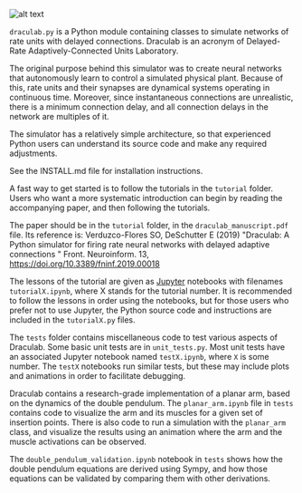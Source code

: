 ![alt text](https://i.ibb.co/qJs7NZ7/drcul.png)

`draculab.py` is a Python module containing classes to simulate
networks of rate units with delayed connections.
Draculab is an acronym of Delayed-Rate Adaptively-Connected Units Laboratory. 

The original purpose behind this simulator was to create neural networks
that autonomously learn to control a simulated physical plant.
Because of this, rate units and their synapses are dynamical
systems operating in continuous time. Moreover, since 
instantaneous connections are unrealistic, there is a minimum
connection delay, and all connection delays in the network are
multiples of it.

The simulator has a relatively simple architecture, so that
experienced Python users can understand its source code and make any 
required adjustments.

See the INSTALL.md file for installation instructions.

A fast way to get started is to follow the tutorials in the `tutorial` folder.
Users who want a more systematic introduction can begin by reading the
accompanying paper, and then following the tutorials.

The paper should be in the `tutorial` folder, in the `draculab_manuscript.pdf` file.
Its reference is:
Verduzco-Flores SO, DeSchutter E (2019) "Draculab: A Python simulator for firing rate
neural networks with delayed adaptive connections " Front. Neuroinform. 13,
https://doi.org/10.3389/fninf.2019.00018

The lessons of the tutorial are given as [Jupyter](https://jupyter.org/) notebooks with filenames `tutorialX.ipynb`, where X stands for the tutorial number. It is recommended to follow the lessons in order using the notebooks, but for those users who prefer not to use Jupyter, the Python source code and instructions are included in the `tutorialX.py` files.

The `tests` folder contains miscellaneous code to test various aspects of Draculab.
Some basic unit tests are in `unit_tests.py`. Most unit tests have an associated Jupyter
notebook named `testX.ipynb`, where `X` is some number. The `testX` notebooks run similar
tests, but these may include plots and animations in order to facilitate debugging.

Draculab contains a research-grade implementation of a planar arm, based on the
dynamics of the double pendulum. The `planar_arm.ipynb` file in `tests` contains code to
visualize the arm and its muscles for a given set of insertion points. There is
also code to run a simulation with the `planar_arm` class, and visualize the
results using an animation where the arm and the muscle activations can be observed.

The `double_pendulum_validation.ipynb` notebook in `tests`
shows how the double pendulum equations are derived using Sympy, and how
those equations can be validated by comparing them with other derivations. 
